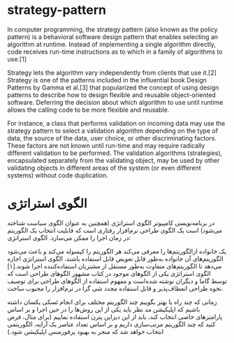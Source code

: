# strategy-pattern
In computer programming, the strategy pattern (also known as the policy pattern) is a behavioral software design pattern that enables selecting an algorithm at runtime. Instead of implementing a single algorithm directly, code receives run-time instructions as to which in a family of algorithms to use.[1]

Strategy lets the algorithm vary independently from clients that use it.[2] Strategy is one of the patterns included in the influential book Design Patterns by Gamma et al.[3] that popularized the concept of using design patterns to describe how to design flexible and reusable object-oriented software. Deferring the decision about which algorithm to use until runtime allows the calling code to be more flexible and reusable.

For instance, a class that performs validation on incoming data may use the strategy pattern to select a validation algorithm depending on the type of data, the source of the data, user choice, or other discriminating factors. These factors are not known until run-time and may require radically different validation to be performed. The validation algorithms (strategies), encapsulated separately from the validating object, may be used by other validating objects in different areas of the system (or even different systems) without code duplication.


# الگوی استراتژی

در برنامه‌نویسی کامپیوتر الگوی استراتژی (همچنین به عنوان الگوی سیاست شناخته می‌شود) است یک الگوی طراحی نرم‌افزار رفتاری است که قابلیت انتخاب یک الگوریتم در زمان اجرا را ممکن می‌سازد. الگوی استراتژی:

یک خانواده ازالگوریتم‌ها را معرفی می‌کند
هر الگوریتم را کپسوله می‌کند و
باعث می‌شود الگوریتم‌های آن خانواده به‌طور قابل تعویض قابل استفاده باشند.
الگوی استراتژی اجازه می‌دهد تا الگوریتم‌های متفاوت به‌طور مستقل از مشتریان استفاده‌کننده اجرا شوند.[۱] الگوی استراتژی یکی از الگوهای موجود در کتاب مشهور الگوهای طراحی است که توسط گاما و دیگران نوشته شده‌است و مفهوم استفاده از الگوهای طراحی برای توصیف نحوه طراحی انعطاف‌پذیر و قابل استفاده مجدد شی گرا در نرم‌افزار را محبوب ساخت.

زمانی که چند راه یا بهتر بگوییم چند الگوریتم مختلف برای انجام تَسکی یکسان داشته باشیم که اپلیکیشن مد نظر باید یکی از این روش‌ها را در حین اجرا و بر اساس پارامترهای خاصی انتخاب کند، باید از این دیزاین پترن استفاده نماییم (برای مثال، فرض کنید که چند الگوریتم مرتب‌سازی داریم و بر اساس تعداد عناصر یک آرایه، الگوریتمی انتخاب خواهد شد که منجر به بهبود پرفورمنس اپلیکیشن شود.)
